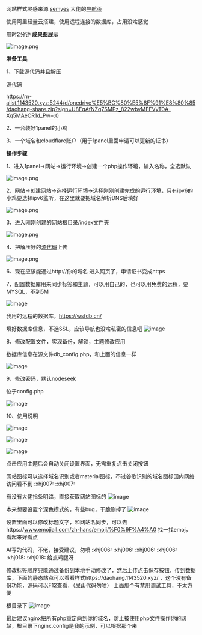 网站样式灵感来源 [semyes](https://www.nodeseek.com/space/7235#/general) 大佬的[导航页](https://tools.196000.xyz/)

使用阿里轻量云搭建，使用远程连接的数据库，占用没啥感觉

用时2分钟
**成果图展示**

![image.png](https://image.dooo.ng/c/2024/11/14/6735ae3d7c60e.webp) 

**准备工具**

1、下载源代码并且解压

[源代码](https://rn-alist.1143520.xyz:5244/d/onedrive%E5%BC%80%E5%8F%91%E8%80%85/daohang-share.zip?sign=U8EqAfNZq7SMPz_822wbvMFFVyT0A-Xq5MAeCR1d_Pw=:0)

https://rn-alist.1143520.xyz:5244/d/onedrive%E5%BC%80%E5%8F%91%E8%80%85/daohang-share.zip?sign=U8EqAfNZq7SMPz_822wbvMFFVyT0A-Xq5MAeCR1d_Pw=:0

2、一台装好1panel的小鸡

3、一个域名和cloudflare账户（用于1panel里面申请可以更新的证书）


**操作步骤**

1、进入1panel->网站->运行环境->创建一个php操作环境，输入名称，全选默认


![image.png](https://image.dooo.ng/c/2024/11/14/6735b072cb281.webp) 


2、网站->创建网站->选择运行环境->选择刚刚创建完成的运行环境，只有ipv6的小鸡要选择ipv6监听，在这里就要把域名解析DNS后填好


![image.png](https://image.dooo.ng/c/2024/11/14/6735b0bd162b7.webp) 

3、进入刚刚创建的网站根目录/index文件夹


![image.png](https://image.dooo.ng/c/2024/11/14/6735b164ecc53.webp) 


4、把解压好的[源代码](https://rn-alist.1143520.xyz:5244/d/onedrive%E5%BC%80%E5%8F%91%E8%80%85/daohang-share.zip?sign=U8EqAfNZq7SMPz_822wbvMFFVyT0A-Xq5MAeCR1d_Pw=:0)上传


![image.png](https://image.dooo.ng/c/2024/11/14/6735b1ed32ef5.webp) 


6、现在应该能通过http://你的域名 进入网页了，申请证书变成https

7、配置数据库用来同步标签和主题，可以用自己的，也可以用免费的远程，要MYSQL，不到5M

![image](https://www.freeimg.cn/i/2024/11/14/6735b2ed480cf.webp)

我用的远程的数据库，https://wsfdb.cn/


填好数据库信息，不选SSL，应该导航也没啥私密的信息吧
![image](https://www.freeimg.cn/i/2024/11/14/6735b380c1854.webp)

8、修改配置文件，实现备份，解锁，主题修改应用

数据库信息在源文件db_config.php，和上面的信息一样

![image](https://www.freeimg.cn/i/2024/11/14/6735b456af273.webp)

9、修改密码，默认nodeseek

位于config.php

![image](https://www.freeimg.cn/i/2024/11/14/6735b4bda77fb.webp)

10、使用说明

![image](https://www.freeimg.cn/i/2024/11/14/6735b651147a4.webp)

![image](https://www.freeimg.cn/i/2024/11/14/6735b691b94b4.webp)

![image](https://www.freeimg.cn/i/2024/11/14/6735b70dc89a8.webp)

点击应用主题后会自动关闭设置界面，无需重复点击关闭按钮

网站图标可以选择域名识别或者material图标，不过谷歌识别的域名图标国内网络访问看不到 :xhj007:  :xhj007: 

有没有大佬指条明路，直接获取网站图标的
![image](https://www.freeimg.cn/i/2024/11/14/6735b76850272.webp)

本来想要设置个深色模式的，有些bug，干脆删掉了
![image](https://www.freeimg.cn/i/2024/11/14/6735b7fef1836.webp)


设置里面可以修改标题文字，和网站名同步，可以去https://www.emojiall.com/zh-hans/emoji/%F0%9F%A4%A0
找一找emoj，看起来好看点


AI写的代码，不佬，接受建议，勿喷 :xhj006:  :xhj006:  :xhj006:  :xhj006:  :xhj018:  :xhj018: 给点鸡腿呀

修改标签顺序只能通过备份到本地手动修改了，然后上传点击保存按钮，传到数据库，下面的静态站点可以看看样式https://daohang.1143520.xyz/ ，这个没有备份功能，源码可以F12查看，（屎山代码勿喷）
上面那个有禁用调试工具，不太方便

根目录下
![image](https://www.freeimg.cn/i/2024/11/14/6735ba50d77d9.webp)

最后建议nginx把所有php重定向到你的域名，防止被使用php文件操作你的网站，根目录下nginx.config是我的示例，可以根据那个来